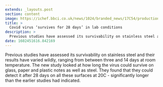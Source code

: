 ```yaml
--- 
extends: _layouts.post 
section: content 
image: https://ichef.bbci.co.uk/news/1024/branded_news/17C54/production/_114846379_wipephone.jpg 
title: > 
  Covid virus ‘survives for 28 days’ in lab conditions 
description: > 
  Previous studies have assessed its survivability on stainless steel and their results have varied wildly, ranging from between three and 14 days at room temperature.The new study looked at how long the virus could survive on glass, paper and plastic notes as well as steel.They found that they could detect it after 28 days on all these surfaces at 20C - significantly longer than the earlier studies had indicated. 
date: 1602451616.842169 
--- 
```

Previous studies have assessed its survivability on stainless steel and their results have varied wildly, ranging from between three and 14 days at room temperature. The new study looked at how long the virus could survive on glass, paper and plastic notes as well as steel. They found that they could detect it after 28 days on all these surfaces at 20C - significantly longer than the earlier studies had indicated.
